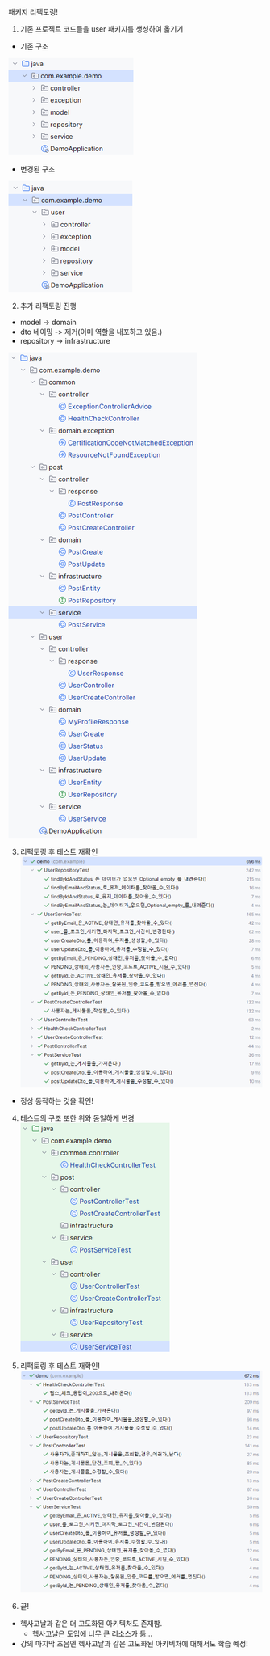 패키지 리팩토링!
1. 기존 프로젝트 코드들을 user 패키지를 생성하여 옮기기
 - 기존 구조

![012_기존_코드_구조.png](img/012_기존_코드_구조.png)
 - 변경된 구조

![012_user_패키지를_만들어_옮기기.png](img/012_user_패키지를_만들어_옮기기.png)

2. 추가 리팩토링 진행
 - model -> domain
 - dto 네이밍 -> 제거(이미 역할을 내포하고 있음.)
 - repository -> infrastructure

![012_추가_리팩토링_후_구조.png](img/012_추가_리팩토링_후_구조.png)

3. 리팩토링 후 테스트 재확인
![012_패키지_구조_리팩토링_후_테스트_재확인.png](img/012_패키지_구조_리팩토링_후_테스트_재확인.png)

 - 정상 동작하는 것을 확인!

4. 테스트의 구조 또한 위와 동일하게 변경
![012_테스트_패키지_구조_리팩토링.png](img/012_테스트_패키지_구조_리팩토링.png)

5. 리팩토링 후 테스트 재확인!
![012_테스트_패키지_리팩토링_후_테스트_재확인.png](img/012_테스트_패키지_리팩토링_후_테스트_재확인.png)

6. 끝!
 - 헥사고날과 같은 더 고도화된 아키텍처도 존재함.
   - 헥사고날은 도입에 너무 큰 리소스가 듦...
 - 강의 마지막 즈음엔 헥사고날과 같은 고도화된 아키텍처에 대해서도 학습 예정!